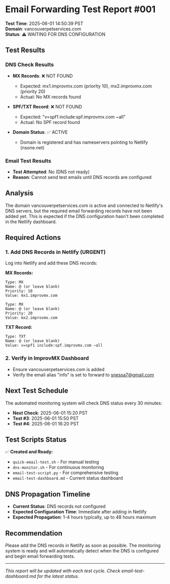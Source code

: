 # Email Forwarding Test Report #001

**Test Time**: 2025-06-01 14:50:39 PST  
**Domain**: vancouverpetservices.com  
**Status**: ⚠️ WAITING FOR DNS CONFIGURATION

## Test Results

### DNS Check Results
- **MX Records**: ❌ NOT FOUND
  - Expected: mx1.improvmx.com (priority 10), mx2.improvmx.com (priority 20)
  - Actual: No MX records found
  
- **SPF/TXT Record**: ❌ NOT FOUND
  - Expected: "v=spf1 include:spf.improvmx.com ~all"
  - Actual: No SPF record found

- **Domain Status**: ✅ ACTIVE
  - Domain is registered and has nameservers pointing to Netlify (nsone.net)

### Email Test Results
- **Test Attempted**: No (DNS not ready)
- **Reason**: Cannot send test emails until DNS records are configured

## Analysis

The domain vancouverpetservices.com is active and connected to Netlify's DNS servers, but the required email forwarding records have not been added yet. This is expected if the DNS configuration hasn't been completed in the Netlify dashboard.

## Required Actions

### 1. Add DNS Records in Netlify (URGENT)

Log into Netlify and add these DNS records:

**MX Records:**
```
Type: MX
Name: @ (or leave blank)
Priority: 10
Value: mx1.improvmx.com

Type: MX
Name: @ (or leave blank)
Priority: 20
Value: mx2.improvmx.com
```

**TXT Record:**
```
Type: TXT
Name: @ (or leave blank)
Value: v=spf1 include:spf.improvmx.com ~all
```

### 2. Verify in ImprovMX Dashboard
- Ensure vancouverpetservices.com is added
- Verify the email alias "info" is set to forward to snessa7@gmail.com

## Next Test Schedule

The automated monitoring system will check DNS status every 30 minutes:

- **Next Check**: 2025-06-01 15:20 PST
- **Test #3**: 2025-06-01 15:50 PST
- **Test #4**: 2025-06-01 16:20 PST

## Test Scripts Status

✅ **Created and Ready:**
- `quick-email-test.sh` - For manual testing
- `dns-monitor.sh` - For continuous monitoring
- `email-test-script.py` - For comprehensive testing
- `email-test-dashboard.md` - Current status dashboard

## DNS Propagation Timeline

- **Current Status**: DNS records not configured
- **Expected Configuration Time**: Immediate after adding in Netlify
- **Expected Propagation**: 1-4 hours typically, up to 48 hours maximum

## Recommendation

Please add the DNS records in Netlify as soon as possible. The monitoring system is ready and will automatically detect when the DNS is configured and begin email forwarding tests.

---

*This report will be updated with each test cycle. Check email-test-dashboard.md for the latest status.*
